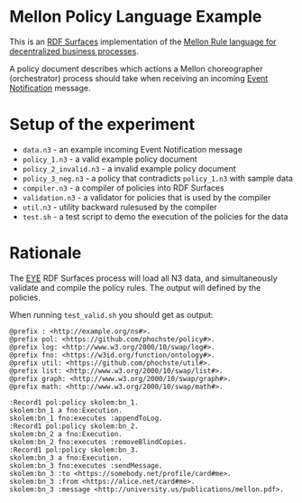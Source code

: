 # Mellon Policy Language Example

This is an [RDF Surfaces](https://josd.github.io/surface/) implementation of the [Mellon Rule language for decentralized business processes](https://mellonscholarlycommunication.github.io/spec-rulelanguage/).

A policy document describes which actions a Mellon choreographer (orchestrator) process 
should take when receiving an incoming [Event Notification](https://www.eventnotifications.net)
message.

# Setup of the experiment

- `data.n3` - an example incoming Event Notification message
- `policy_1.n3` - a valid example policy document
- `policy_2_invalid.n3` - a invalid example policy document
- `policy_3_neg.n3` - a policy that contradicts `policy_1.n3` with sample data
- `compiler.n3` - a compiler of policies into RDF Surfaces
- `validation.n3` - a validator for policies that is used by the compiler
- `util.n3` - utility backward rulesused by the compiler
- `test.sh` - a test script to demo the execution of the policies for the data

# Rationale

The [EYE](https://github.com/josd/eyehttps://github.com/josd/eye) RDF Surfaces process will load all N3 data, and simultaneously validate and compile
the policy rules. The output will defined by the policies.

When running `test_valid.sh` you should get as output:

```
@prefix : <http://example.org/ns#>.
@prefix pol: <https://github.com/phochste/policy#>.
@prefix log: <http://www.w3.org/2000/10/swap/log#>.
@prefix fno: <https://w3id.org/function/ontology#>.
@prefix util: <https://github.com/phochste/util#>.
@prefix list: <http://www.w3.org/2000/10/swap/list#>.
@prefix graph: <http://www.w3.org/2000/10/swap/graph#>.
@prefix math: <http://www.w3.org/2000/10/swap/math#>.

:Record1 pol:policy skolem:bn_1.
skolem:bn_1 a fno:Execution.
skolem:bn_1 fno:executes :appendToLog.
:Record1 pol:policy skolem:bn_2.
skolem:bn_2 a fno:Execution.
skolem:bn_2 fno:executes :removeBlindCopies.
:Record1 pol:policy skolem:bn_3.
skolem:bn_3 a fno:Execution.
skolem:bn_3 fno:executes :sendMessage.
skolem:bn_3 :to <https://somebody.net/profile/card#me>.
skolem:bn_3 :from <https://alice.net/card#me>.
skolem:bn_3 :message <http://university.us/publications/mellon.pdf>.
```